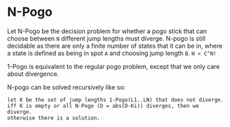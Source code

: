 # N-Pogo

Let N-Pogo be the decision problem for whether a pogo stick that can choose between `N` different jump lengths must diverge. N-pogo is still decidable as there are only a finite number of states that it can be in, where a state is defined as being in spot `A` and choosing jump length `B`. `H < C^N!`

1-Pogo is equivalent to the regular pogo problem, except that we only care about divergence.

N-pogo can be solved recursively like so:

    let K be the set of jump lengths 1-Pogo(L1..LN) that does not diverge.
    iff K is empty or all N-Pogo (D = abs(D-Ki)) diverges, then we diverge.
    otherwise there is a solution.
